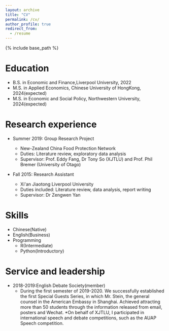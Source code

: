 ```yaml
---
layout: archive
title: "CV"
permalink: /cv/
author_profile: true
redirect_from:
  - /resume
---
```


{% include base_path %}

Education 
======
* B.S. in Economic and Finance,Liverpool University, 2022
* M.S. in Applied Economics, Chinese University of HongKong, 2024(expected)
* M.S. in Economic and Social Policy, Northwestern University, 2024(expected)

Research experience
======
* Summer 2019: Group Research Project
  * New-Zealand China Food Protection Network
  * Duties: Literature review, exploratory data analysis 
  * Supervisor: Prof. Eddy Fang, Dr Tony So (XJTLU) and Prof. Phil Bremer (University of Otago)


* Fall 2015: Research Assistant
  * Xi'an Jiaotong Liverpool University
  * Duties included: Literature review, data analysis, report writing
  * Supervisor: Dr Zengwen Yan
  
Skills
======
* Chinese(Native)
* English(Business)
* Programming 
  * R(Intermediate)
  * Python(Introductory)

  
Service and leadership
======
* 2018-2019:English Debate Society(member)
  *	During the first semester of 2019-2020. We successfully established the first Special Guests Series, in which Mr. Stein, the general counsel in the American Embassy in Shanghai. Achieved attracting more than 50 students through the information released from email, posters and Wechat.
  *On behalf of XJTLU, I participated in international speech and debate competitions, such as the AUAP Speech competition.
